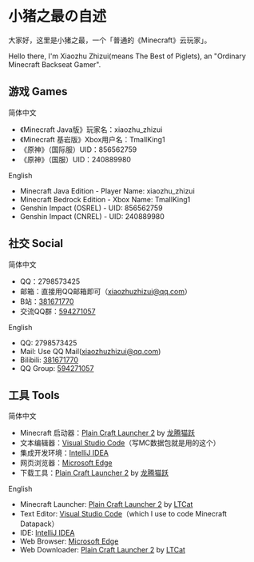 # 小猪之最の自述

大家好，这里是小猪之最，一个「普通的《Minecraft》云玩家」。

Hello there, I'm Xiaozhu Zhizui(means The Best of Piglets), an "Ordinary Minecraft Backseat Gamer".

## 游戏 Games

简体中文

- 《Minecraft Java版》玩家名：xiaozhu_zhizui
- 《Minecraft 基岩版》Xbox用户名：TmallKing1
- 《原神》（国际服）UID：856562759
- 《原神》（国服）UID：240889980

English

- Minecraft Java Edition - Player Name: xiaozhu_zhizui
- Minecraft Bedrock Edition - Xbox Name: TmallKing1
- Genshin Impact (OSREL) - UID: 856562759
- Genshin Impact (CNREL) - UID: 240889980

## 社交 Social

简体中文

- QQ：2798573425
- 邮箱：直接用QQ邮箱即可（xiaozhuzhizui@qq.com）
- B站：[381671770](https://space.bilibili.com/381671770)
- 交流QQ群：[594271057](https://jq.qq.com/?_wv=1027&k=sO7hufcr)

English

- QQ: 2798573425
- Mail: Use QQ Mail(xiaozhuzhizui@qq.com)
- Bilibili: [381671770](https://space.bilibili.com/381671770)
- QQ Group: [594271057](https://jq.qq.com/?_wv=1027&k=sO7hufcr)

## 工具 Tools

简体中文

- Minecraft 启动器：[Plain Craft Launcher 2](https://www.mcbbs.net/thread-719579-1-1.html) by [龙腾猫跃](https://github.com/LTCatt)
- 文本编辑器：[Visual Studio Code](https://code.visualstudio.com/)（写MC数据包就是用的这个）
- 集成开发环境：[IntelliJ IDEA](https://www.jetbrains.com/idea/)
- 网页浏览器：[Microsoft Edge](https://www.microsoft.com/zh-cn/edge)
- 下载工具：[Plain Craft Launcher 2](https://www.mcbbs.net/thread-719579-1-1.html) by [龙腾猫跃](https://github.com/LTCatt)

English

- Minecraft Launcher: [Plain Craft Launcher 2](https://www.mcbbs.net/thread-719579-1-1.html) by [LTCat](https://github.com/LTCatt)
- Text Editor: [Visual Studio Code](https://code.visualstudio.com/)（which I use to code Minecraft Datapack）
- IDE: [IntelliJ IDEA](https://www.jetbrains.com/idea/)
- Web Browser: [Microsoft Edge](https://www.microsoft.com/zh-cn/edge)
- Web Downloader: [Plain Craft Launcher 2](https://www.mcbbs.net/thread-719579-1-1.html) by [LTCat](https://github.com/LTCatt)

